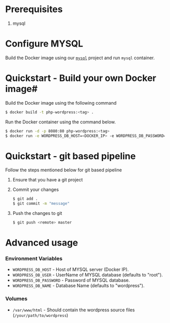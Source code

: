 # Prerequisites
1. mysql

# Configure MYSQL

Build the Docker image using our [`mysql`](https://github.com/hasura/quickstart-docker-git/tree/master/mysql) project and run `mysql` container.

# Quickstart - Build your own Docker image#

Build the Docker image using the following command

```bash
$ docker build -t php-wordpress:<tag> .
```

Run the Docker container using the command below.

```bash
$ docker run -d -p 8080:80 php-wordpress:<tag>
$ docker run -e WORDPRESS_DB_HOST=<DOCKER_IP> -e WORDPRESS_DB_PASSWORD=<DB_PASSWORD> -v /your/path/to/wordpress:/var/www/html/wp-content/ -d -p 8080:80 php-wordpress:<tag>
```

# Quickstart - git based pipeline

Follow the steps mentioned below for git based pipeline

1. Ensure that you have a git project
2. Commit your changes

    ```bash
    $ git add .
    $ git commit -m "message"
    ```

3. Push the changes to git

    ```bash
    $ git push <remote> master
    ```

# Advanced usage

### **Environment Variables**

* `WORDPRESS_DB_HOST` - Host of MYSQL server (Docker IP).
* `WORDPRESS_DB_USER` - UserName of MYSQL database (defaults to "root").
* `WORDPRESS_DB_PASSWORD` - Password of MYSQL database.
* `WORDPRESS_DB_NAME` - Database Name (defaults to "wordpress").

### **Volumes**

* `/var/www/html` - Should contain the wordpress source files (`/your/path/to/wordpress`)
